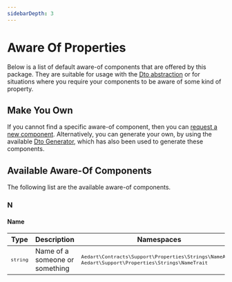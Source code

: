 ```yaml
---
sidebarDepth: 3
---
```


# Aware Of Properties

Below is a list of default aware-of components that are offered by this package.
They are suitable for usage with the [Dto abstraction](../dto/README.md) or for situations where you require your components to be aware of some kind of property.

## Make You Own

If you cannot find a specific aware-of component, then you can [request a new component](https://github.com/aedart/athenaeum/issues).
Alternatively, you can generate your own, by using the available [Dto Generator](./generator.md), which has also been used to generate these components.

## Available Aware-Of Components

The following list are the available aware-of components.

### N

#### Name

| Type | Description | Namespaces |
|------|-------------|------------|
| <small>`string`</small> | Name of a someone or something | <small>`Aedart\Contracts\Support\Properties\Strings\NameAware` <br> `Aedart\Support\Properties\Strings\NameTrait`</small> |



